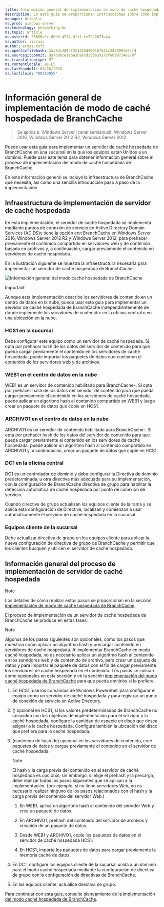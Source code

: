 ```yaml
---
title: Información general de implementación de modo de caché hospedada de BranchCache
description: En esta guía se proporcionan instrucciones sobre cómo implementar BranchCache en modo caché hospedada en equipos que ejecutan Windows Server 2016 y Windows 10.
manager: brianlic
ms.prod: windows-server
ms.technology: networking-bc
ms.topic: article
ms.assetid: 55686a9c-60dd-47f4-9f1f-fe72c2873a44
ms.author: lizross
author: eross-msft
ms.openlocfilehash: 2ac8dc289cf321266d39016f841c243899fe6cf4
ms.sourcegitcommit: da7b9bce1eba369bcd156639276f6899714e279f
ms.translationtype: MT
ms.contentlocale: es-ES
ms.lasthandoff: 03/26/2020
ms.locfileid: "80319059"
---
```

# <a name="branchcache-hosted-cache-mode-deployment-overview"></a>Información general de implementación de modo de caché hospedada de BranchCache

>Se aplica a: Windows Server (canal semianual), Windows Server 2016, Windows Server 2012 R2, Windows Server 2012

Puede usar esta guía para implementar un servidor de caché hospedada de BranchCache en una sucursal en la que los equipos están Unidos a un dominio. Puede usar este tema para obtener información general sobre el proceso de implementación del modo de caché hospedada de BranchCache.

En esta información general se incluye la infraestructura de BranchCache que necesita, así como una sencilla introducción paso a paso de la implementación.

## <a name="hosted-cache-server-deployment-infrastructure"></a><a name="bkmk_components"></a>Infraestructura de implementación de servidor de caché hospedada

En esta implementación, el servidor de caché hospedada se implementa mediante puntos de conexión de servicio en Active Directory Domain Services \(AD DS\)y tiene la opción con BranchCache en Windows Server 2016, Windows Server 2012 R2 y Windows Server 2012, para prehacer previamente el contenido compartido en servidores web y de contenido basado en archivos y, a continuación, cargar previamente el contenido en servidores de caché hospedada.

En la ilustración siguiente se muestra la infraestructura necesaria para implementar un servidor de caché hospedada de BranchCache.

![Información general del modo caché hospedada de BranchCache](../../../media/BranchCache-Hcm-Overview/Bc-Hcm-Overview.jpg)

> [!IMPORTANT]
> Aunque esta implementación describe los servidores de contenido en un centro de datos en la nube, puede usar esta guía para implementar un servidor de caché hospedada de BranchCache independientemente de dónde implemente los servidores de contenido: en la oficina central o en una ubicación en la nube.

### <a name="hcs1-in-the-branch-office"></a>HCS1 en la sucursal

Debe configurar este equipo como un servidor de caché hospedada. Si opta por prehacer hash de los datos del servidor de contenido para que pueda cargar previamente el contenido en los servidores de caché hospedada, puede importar los paquetes de datos que contienen el contenido de los servidores web y de archivos.

### <a name="web1-in-the-cloud-data-center"></a>WEB1 en el centro de datos en la nube

WEB1 es un servidor de contenido habilitado para BranchCache\-. Si opta por prehacer hash de los datos del servidor de contenido para que pueda cargar previamente el contenido en los servidores de caché hospedada, puede aplicar un algoritmo hash al contenido compartido en WEB1 y luego crear un paquete de datos que copie en HCS1.

### <a name="file1-in-the-cloud-data-center"></a>ARCHIVO1 en el centro de datos en la nube

ARCHIVO1 es un servidor de contenido habilitado para BranchCache\-. Si opta por prehacer hash de los datos del servidor de contenido para que pueda cargar previamente el contenido en los servidores de caché hospedada, puede aplicar un algoritmo hash al contenido compartido en ARCHIVO1 y, a continuación, crear un paquete de datos que copie en HCS1.
  
### <a name="dc1-in-the-main-office"></a>DC1 en la oficina central

DC1 es un controlador de dominio y debe configurar la Directiva de dominio predeterminada, u otra directiva más adecuada para su implementación, con la configuración de BranchCache directiva de grupo para habilitar la detección automática de caché hospedada por punto de conexión de servicio.

Cuando directiva de grupo actualizan los equipos cliente de la rama y se aplica esta configuración de Directiva, localizan y comienzan a usar automáticamente el servidor de caché hospedada en la sucursal.

### <a name="client-computers-in-the-branch-office"></a>Equipos cliente de la sucursal

Debe actualizar directiva de grupo en los equipos cliente para aplicar la nueva configuración de directiva de grupo de BranchCache y permitir que los clientes busquen y utilicen el servidor de caché hospedada.

## <a name="hosted-cache-server-deployment-process-overview"></a><a name="bkmk_overview"></a>Información general del proceso de implementación de servidor de caché hospedada

>[!NOTE]
>Los detalles de cómo realizar estos pasos se proporcionan en la sección [implementación de modo de caché hospedada de BranchCache](4-Bc-Hcm-Deployment.md).

El proceso de implementación de un servidor de caché hospedada de BranchCache se produce en estas fases:

>[!NOTE]
>Algunos de los pasos siguientes son opcionales, como los pasos que muestran cómo aplicar un algoritmo hash y precargar contenido en servidores de caché hospedada. Al implementar BranchCache en modo caché hospedada, no es necesario aplicar un algoritmo hash al contenido en los servidores web y de contenido de archivo, para crear un paquete de datos y para importar el paquete de datos con el fin de cargar previamente los servidores de caché hospedada en el contenido. Los pasos se indican como opcionales en esta sección y en la sección [implementación del modo caché hospedada de BranchCache](4-Bc-Hcm-Deployment.md) para que pueda omitirlos si lo prefiere.

1. En HCS1, use los comandos de Windows PowerShell para configurar el equipo como un servidor de caché hospedada y para registrar un punto de conexión de servicio en Active Directory.

2. \(\) opcional en HCS1, si los valores predeterminados de BranchCache no coinciden con los objetivos de implementación para el servidor y la caché hospedada, configure la cantidad de espacio en disco que desea asignar a la caché hospedada. Configure también la ubicación del disco que prefiera para la caché hospedada.

3. \(contenido de hash de\) opcional en los servidores de contenido, cree paquetes de datos y cargue previamente el contenido en el servidor de caché hospedada.

    > [!NOTE]
    > El hash y la carga previa del contenido en el servidor de caché hospedada es opcional; sin embargo, si elige el prehash y la precarga, debe realizar todos los pasos siguientes que se aplican a la implementación. \(por ejemplo, si no tiene servidores Web, no es necesario realizar ninguno de los pasos relacionados con el hash y la carga previa del contenido del servidor Web.\)

    1. En WEB1, aplica un algoritmo hash al contenido del servidor Web y crea un paquete de datos.

    2. En ARCHIVO1, prehash del contenido del servidor de archivos y creación de un paquete de datos.

    3. Desde WEB1 y ARCHIVO1, copie los paquetes de datos en el servidor de caché hospedada HCS1.

    4. En HCS1, importe los paquetes de datos para cargar previamente la memoria caché de datos.

4. En DC1, configure los equipos cliente de la sucursal unida a un dominio para el modo caché hospedada mediante la configuración de directiva de grupo con la configuración de directivas de BranchCache.

5. En los equipos cliente, actualice directiva de grupo.

Para continuar con esta guía, consulte [planeamiento de la implementación del modo caché hospedada de BranchCache](3-Bc-Hcm-Plan.md).